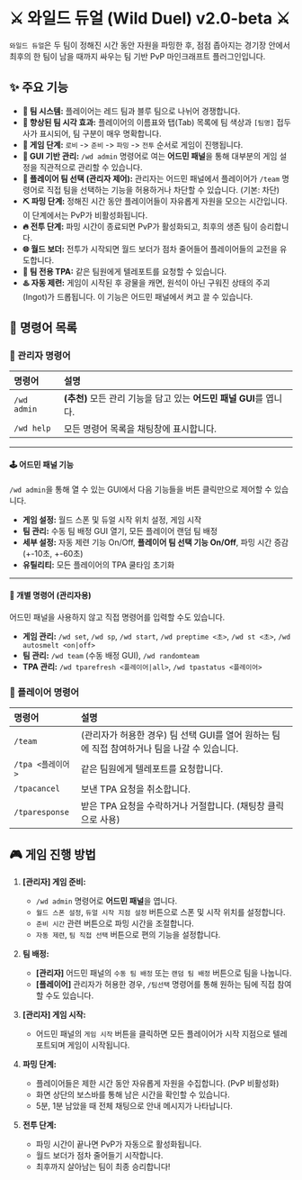# ⚔️ 와일드 듀얼 (Wild Duel) v2.0-beta ⚔️

`와일드 듀얼`은 두 팀이 정해진 시간 동안 자원을 파밍한 후, 점점 좁아지는 경기장 안에서 최후의 한 팀이 남을 때까지 싸우는 팀 기반 PvP 마인크래프트 플러그인입니다.

## ✨ 주요 기능

*   **🚩 팀 시스템:** 플레이어는 레드 팀과 블루 팀으로 나뉘어 경쟁합니다.
*   **👀 향상된 팀 시각 효과:** 플레이어의 이름표와 탭(Tab) 목록에 팀 색상과 `[팀명]` 접두사가 표시되어, 팀 구분이 매우 명확합니다.
*   **🔄 게임 단계:** `로비` -> `준비` -> `파밍` -> `전투` 순서로 게임이 진행됩니다.
*   **👑 GUI 기반 관리:** `/wd admin` 명령어로 여는 **어드민 패널**을 통해 대부분의 게임 설정을 직관적으로 관리할 수 있습니다.
*   **🙋 플레이어 팀 선택 (관리자 제어):** 관리자는 어드민 패널에서 플레이어가 `/team` 명령어로 직접 팀을 선택하는 기능을 허용하거나 차단할 수 있습니다. (기본: 차단)
*   **⛏️ 파밍 단계:** 정해진 시간 동안 플레이어들이 자유롭게 자원을 모으는 시간입니다. 이 단계에서는 PvP가 비활성화됩니다.
*   **🔥 전투 단계:** 파밍 시간이 종료되면 PvP가 활성화되고, 최후의 생존 팀이 승리합니다.
*   **🌐 월드 보더:** 전투가 시작되면 월드 보더가 점차 줄어들어 플레이어들의 교전을 유도합니다.
*   **🤝 팀 전용 TPA:** 같은 팀원에게 텔레포트를 요청할 수 있습니다.
*   **♨️ 자동 제련:** 게임이 시작된 후 광물을 캐면, 원석이 아닌 구워진 상태의 주괴(Ingot)가 드롭됩니다. 이 기능은 어드민 패널에서 켜고 끌 수 있습니다.

## 📖 명령어 목록

### 👑 관리자 명령어

| 명령어 | 설명 |
| :--- | :--- |
| `/wd admin` | **(추천)** 모든 관리 기능을 담고 있는 **어드민 패널 GUI**를 엽니다. |
| `/wd help` | 모든 명령어 목록을 채팅창에 표시합니다. |

--- 

#### 🕹️ 어드민 패널 기능

`/wd admin`을 통해 열 수 있는 GUI에서 다음 기능들을 버튼 클릭만으로 제어할 수 있습니다.

*   **게임 설정:** 월드 스폰 및 듀얼 시작 위치 설정, 게임 시작
*   **팀 관리:** 수동 팀 배정 GUI 열기, 모든 플레이어 랜덤 팀 배정
*   **세부 설정:** 자동 제련 기능 On/Off, **플레이어 팀 선택 기능 On/Off**, 파밍 시간 증감 (+-10초, +-60초)
*   **유틸리티:** 모든 플레이어의 TPA 쿨타임 초기화

--- 

#### 📜 개별 명령어 (관리자용)

어드민 패널을 사용하지 않고 직접 명령어를 입력할 수도 있습니다.

*   **게임 관리:** `/wd set`, `/wd sp`, `/wd start`, `/wd preptime <초>`, `/wd st <초>`, `/wd autosmelt <on|off>`
*   **팀 관리:** `/wd team` (수동 배정 GUI), `/wd randomteam`
*   **TPA 관리:** `/wd tparefresh <플레이어|all>`, `/wd tpastatus <플레이어>`

### 👤 플레이어 명령어

| 명령어 | 설명 |
| :--- | :--- |
| `/team` | (관리자가 허용한 경우) 팀 선택 GUI를 열어 원하는 팀에 직접 참여하거나 팀을 나갈 수 있습니다. |
| `/tpa <플레이어>` | 같은 팀원에게 텔레포트를 요청합니다. |
| `/tpacancel` | 보낸 TPA 요청을 취소합니다. |
| `/tparesponse` | 받은 TPA 요청을 수락하거나 거절합니다. (채팅창 클릭으로 사용) |

## 🎮 게임 진행 방법

1.  **[관리자] 게임 준비:**
    *   `/wd admin` 명령어로 **어드민 패널**을 엽니다.
    *   `월드 스폰 설정`, `듀얼 시작 지점 설정` 버튼으로 스폰 및 시작 위치를 설정합니다.
    *   `준비 시간` 관련 버튼으로 파밍 시간을 조절합니다.
    *   `자동 제련`, `팀 직접 선택` 버튼으로 편의 기능을 설정합니다.

2.  **팀 배정:**
    *   **[관리자]** 어드민 패널의 `수동 팀 배정` 또는 `랜덤 팀 배정` 버튼으로 팀을 나눕니다.
    *   **[플레이어]** 관리자가 허용한 경우, `/팀선택` 명령어를 통해 원하는 팀에 직접 참여할 수도 있습니다.

3.  **[관리자] 게임 시작:**
    *   어드민 패널의 `게임 시작` 버튼을 클릭하면 모든 플레이어가 시작 지점으로 텔레포트되며 게임이 시작됩니다.

4.  **파밍 단계:**
    *   플레이어들은 제한 시간 동안 자유롭게 자원을 수집합니다. (PvP 비활성화)
    *   화면 상단의 보스바를 통해 남은 시간을 확인할 수 있습니다.
    *   5분, 1분 남았을 때 전체 채팅으로 안내 메시지가 나타납니다.

5.  **전투 단계:**
    *   파밍 시간이 끝나면 PvP가 자동으로 활성화됩니다.
    *   월드 보더가 점차 줄어들기 시작합니다.
    *   최후까지 살아남는 팀이 최종 승리합니다!